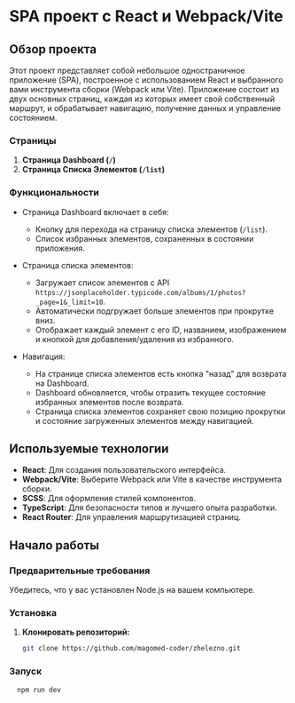 # SPA проект с React и Webpack/Vite

## Обзор проекта

Этот проект представляет собой небольшое одностраничное приложение (SPA), построенное с использованием React и выбранного вами инструмента сборки (Webpack или Vite). Приложение состоит из двух основных страниц, каждая из которых имеет свой собственный маршрут, и обрабатывает навигацию, получение данных и управление состоянием.

### Страницы

1. **Страница Dashboard (`/`)**
2. **Страница Списка Элементов (`/list`)**

### Функциональности

- Страница Dashboard включает в себя:

  - Кнопку для перехода на страницу списка элементов (`/list`).
  - Список избранных элементов, сохраненных в состоянии приложения.

- Страница списка элементов:

  - Загружает список элементов с API `https://jsonplaceholder.typicode.com/albums/1/photos?_page=1&_limit=10`.
  - Автоматически подгружает больше элементов при прокрутке вниз.
  - Отображает каждый элемент с его ID, названием, изображением и кнопкой для добавления/удаления из избранного.

- Навигация:
  - На странице списка элементов есть кнопка "назад" для возврата на Dashboard.
  - Dashboard обновляется, чтобы отразить текущее состояние избранных элементов после возврата.
  - Страница списка элементов сохраняет свою позицию прокрутки и состояние загруженных элементов между навигацией.

## Используемые технологии

- **React**: Для создания пользовательского интерфейса.
- **Webpack/Vite**: Выберите Webpack или Vite в качестве инструмента сборки.
- **SCSS**: Для оформления стилей компонентов.
- **TypeScript**: Для безопасности типов и лучшего опыта разработки.
- **React Router**: Для управления маршрутизацией страниц.

## Начало работы

### Предварительные требования

Убедитесь, что у вас установлен Node.js на вашем компьютере.

### Установка

1. **Клонировать репозиторий:**

   ```bash
   git clone https://github.com/magomed-coder/zhelezno.git
   ```

### Запуск

```bash
  npm run dev

```
